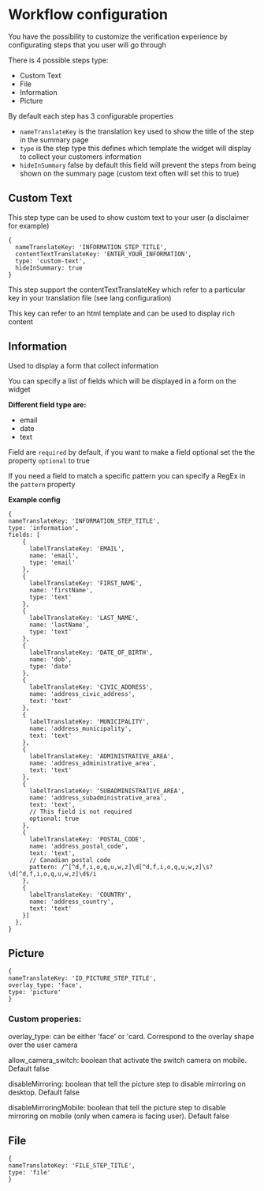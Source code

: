 # Workflow configuration

You have the possibility to customize the verification experience by configurating steps that you user will go through

There is 4 possible steps type:

- Custom Text
- File
- Information
- Picture

By default each step has 3 configurable properties

- `nameTranslateKey` is the translation key used to show the title of the step in the summary page
- `type` is the step type this defines which template the widget will display to collect your customers information
- `hideInSummary` false by default this field will prevent the steps from being shown on the summary page (custom text often will set this to true)

## Custom Text

This step type can be used to show custom text to your user (a disclaimer for example)

```
{
  nameTranslateKey: 'INFORMATION_STEP_TITLE',
  contentTextTranslateKey: 'ENTER_YOUR_INFORMATION',
  type: 'custom-text',
  hideInSummary: true
}
```

This step support the contentTextTranslateKey which refer to a particular key in your translation file (see lang configuration)

This key can refer to an html template and can be used to display rich content

## Information

Used to display a form that collect information

You can specify a list of fields which will be displayed in a form on the widget

**Different field type are:**

- email
- date
- text

Field are `required` by default, if you want to make a field optional set the the property `optional` to true

If you need a field to match a specific pattern you can specify a RegEx in the `pattern` property

**Example config**

```
{
nameTranslateKey: 'INFORMATION_STEP_TITLE',
type: 'information',
fields: [
    {
      labelTranslateKey: 'EMAIL',
      name: 'email',
      type: 'email'
    },
    {
      labelTranslateKey: 'FIRST_NAME',
      name: 'firstName',
      type: 'text'
    },
    {
      labelTranslateKey: 'LAST_NAME',
      name: 'lastName',
      type: 'text'
    },
    {
      labelTranslateKey: 'DATE_OF_BIRTH',
      name: 'dob',
      type: 'date'
    },
    {
      labelTranslateKey: 'CIVIC_ADDRESS',
      name: 'address_civic_address',
      text: 'text'
    },
    {
      labelTranslateKey: 'MUNICIPALITY',
      name: 'address_municipality',
      text: 'text'
    },
    {
      labelTranslateKey: 'ADMINISTRATIVE_AREA',
      name: 'address_administrative_area',
      text: 'text'
    },
    {
      labelTranslateKey: 'SUBADMINISTRATIVE_AREA',
      name: 'address_subadministrative_area',
      text: 'text',
      // This field is not required
      optional: true
    },
    {
      labelTranslateKey: 'POSTAL_CODE',
      name: 'address_postal_code',
      text: 'text',
      // Canadian postal code
      pattern: /^[^d,f,i,o,q,u,w,z]\d[^d,f,i,o,q,u,w,z]\s?\d[^d,f,i,o,q,u,w,z]\d$/i
    },
    {
      labelTranslateKey: 'COUNTRY',
      name: 'address_country',
      text: 'text'
    }]
  },
}
```

## Picture

```
{
nameTranslateKey: 'ID_PICTURE_STEP_TITLE',
overlay_type: 'face',
type: 'picture'
}
```

### Custom properies:

overlay_type: can be either 'face' or 'card. Correspond to the overlay shape over the user camera

allow_camera_switch: boolean that activate the switch camera on mobile. Default false

disableMirroring: boolean that tell the picture step to disable mirroring on desktop. Default false

disableMirroringMobile: boolean that tell the picture step to disable mirroring on mobile (only when camera is facing user). Default false

## File

```
{
nameTranslateKey: 'FILE_STEP_TITLE',
type: 'file'
}
```
